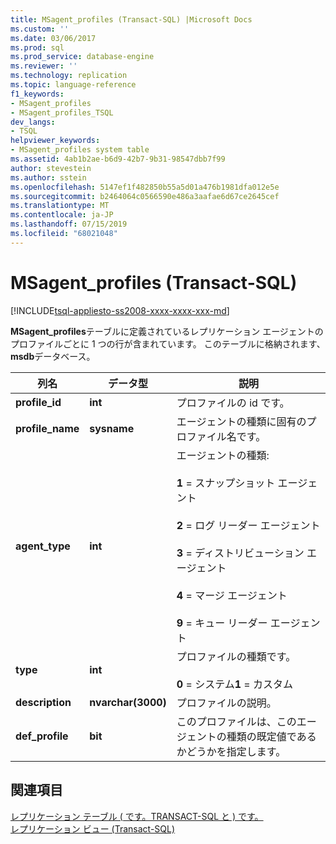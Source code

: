 ```yaml
---
title: MSagent_profiles (Transact-SQL) |Microsoft Docs
ms.custom: ''
ms.date: 03/06/2017
ms.prod: sql
ms.prod_service: database-engine
ms.reviewer: ''
ms.technology: replication
ms.topic: language-reference
f1_keywords:
- MSagent_profiles
- MSagent_profiles_TSQL
dev_langs:
- TSQL
helpviewer_keywords:
- MSagent_profiles system table
ms.assetid: 4ab1b2ae-b6d9-42b7-9b31-98547dbb7f99
author: stevestein
ms.author: sstein
ms.openlocfilehash: 5147ef1f482850b55a5d01a476b1981dfa012e5e
ms.sourcegitcommit: b2464064c0566590e486a3aafae6d67ce2645cef
ms.translationtype: MT
ms.contentlocale: ja-JP
ms.lasthandoff: 07/15/2019
ms.locfileid: "68021048"
---
```

# <a name="msagent_profiles-transact-sql"></a>MSagent_profiles (Transact-SQL)
[!INCLUDE[tsql-appliesto-ss2008-xxxx-xxxx-xxx-md](../../includes/tsql-appliesto-ss2008-xxxx-xxxx-xxx-md.md)]

  **MSagent_profiles**テーブルに定義されているレプリケーション エージェントのプロファイルごとに 1 つの行が含まれています。 このテーブルに格納されます、 **msdb**データベース。  
  
|列名|データ型|説明|  
|-----------------|---------------|-----------------|  
|**profile_id**|**int**|プロファイルの id です。|  
|**profile_name**|**sysname**|エージェントの種類に固有のプロファイル名です。|  
|**agent_type**|**int**|エージェントの種類:<br /><br /> **1** = スナップショット エージェント<br /><br /> **2** = ログ リーダー エージェント<br /><br /> **3** = ディストリビューション エージェント<br /><br /> **4** = マージ エージェント<br /><br /> **9** = キュー リーダー エージェント|  
|**type**|**int**|プロファイルの種類です。<br /><br /> **0** = システム**1** = カスタム|  
|**description**|**nvarchar(3000)**|プロファイルの説明。|  
|**def_profile**|**bit**|このプロファイルは、このエージェントの種類の既定値であるかどうかを指定します。|  
  
## <a name="see-also"></a>関連項目  
 [レプリケーション テーブル &#40; です。TRANSACT-SQL と &#41; です。](../../relational-databases/system-tables/replication-tables-transact-sql.md)   
 [レプリケーション ビュー &#40;Transact-SQL&#41;](../../relational-databases/system-views/replication-views-transact-sql.md)  
  
  
